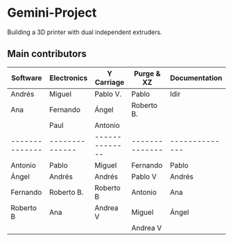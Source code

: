﻿# Gemini-Project
Building a 3D printer with dual independent extruders.

## Main contributors

| Software       | Electronics    | Y Carriage     | Purge & XZ     | Documentation  |
|----------------|----------------|----------------|----------------|----------------|
| Andrés         | Miguel         | Pablo V.       | Pablo          | Idir           |
| Ana            | Fernando       | Ángel          | Roberto B.     |                |
|                | Paul           | Antonio        |                |                |
| -------------- | -------------- | -------------- | -------------- | -------------- |
| Antonio        | Pablo          | Miguel         | Fernando       | Pablo          |
| Ángel          | Andrés         | Andrés         | Pablo V        | Andrés         |
| Fernando       | Roberto B.     | Roberto B      | Antonio        | Ana            |
| Roberto B      | Ana            | Andrea V       | Miguel         | Ángel          |
|	         |		  |		   | Andrea V	    |		     |
